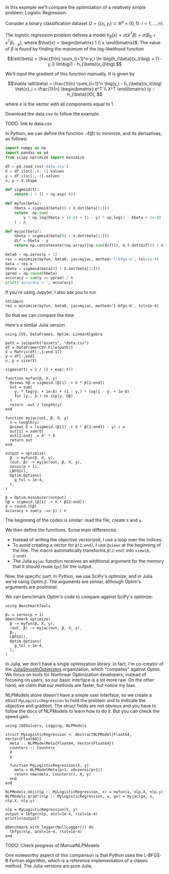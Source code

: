 <!--This file was generated, do not modify it.-->
In this example we'll compare the optimization of a relatively simple problem: Logistic Regression.

Consider a binary classification dataset
  $\Omega = \{(x_i, y_i) \subset \mathbb{R}^p\times\{0,1\}:\ i = 1, \dots, n\}$.

The logistic regression problem defines a model
$h_{\beta}(x) = \sigma(\hat{x}^T \beta) = \sigma(\beta_0 + x^T\beta_{1:p})$,
where
$\hat{x} = \begin{bmatrix} 1 \\ x \end{bmatrix}$.
The value of $\beta$ is found by finding the maximum of the log-likelihood function

$$\ell(\beta) = \frac{1}{n} \sum_{i=1}^n y_i \ln \big(h_{\beta}(x_i)\big) + (1 - y_i) \ln\big(1 - h_{\beta}(x_i)\big).$$

We'll input the gradient of this function manually. It is given by

$$\nabla \ell(\beta) = \frac{1}{n} \sum_{i=1}^n \big(y_i - h_{\beta}(x_i)\big) \hat{x}_i = \frac{1}{n} \begin{bmatrix} e^T \\ X^T \end{bmatrix} (y - h_{\beta}(X)), $$

where $e$ is the vector with all components equal to 1.

Download the data.csv to follow the example.

TODO: link to data.csv

In Python, we can define the function $-\ell(\beta)$ to minimize, and its derivatives, as follows:

```python
import numpy as np
import pandas as pd
from scipy.optimize import minimize

df = pd.read_csv('data.csv')
X = df.iloc[:,0:-1].values
y = df.iloc[:,-1].values
n, p = X.shape

def sigmoid(t):
    return 1 / (1 + np.exp(-t))

def myfun(beta):
    hbeta = sigmoid(beta[0] + X.dot(beta[1:]))
    return -np.sum(
        y * np.log(hbeta + 1e-8) + (1 - y) * np.log(1 - hbeta + 1e-8)
    ) / n

def myjac(beta):
    hbeta = sigmoid(beta[0] + X.dot(beta[1:]))
    dif = hbeta - y
    return np.concatenate((np.array([np.sum(dif)]), X.T.dot(dif))) / n

beta0 = np.zeros(p + 1)
res = minimize(myfun, beta0, jac=myjac, method='l-bfgs-b', tol=1e-4)
beta = res.x
hbeta = sigmoid(beta[0] + X.dot(beta[1:]))
ypred = np.round(hbeta)
accuracy = sum(y == ypred) / n
print('accuracy = ', accuracy)
```
If you're using Jupyter, I also ask you to run
```
%%timeit
res = minimize(myfun, beta0, jac=myjac, method='l-bfgs-b', tol=1e-4)
```
So that we can compare the time

Here's a similar Julia version

```julia:ex1
using CSV, DataFrames, Optim, LinearAlgebra

path = joinpath("assets", "data.csv")
df = DataFrame(CSV.File(path))
X = Matrix(df[:,1:end-1])
y = df[:,end]
n, p = size(X)

sigmoid(t) = 1 / (1 + exp(-t))

function myfun(β, X, y)
  @views hβ = sigmoid.(β[1] .+ X * β[2:end])
  out = sum(
    yᵢ * log(ŷᵢ + 1e-8) + (1 - yᵢ) * log(1 - ŷᵢ + 1e-8)
    for (yᵢ, ŷᵢ) in zip(y, hβ)
  )
  return -out / length(y)
end

function myjac(out, β, X, y)
  n = length(y)
  @views δ = (sigmoid.(β[1] .+ X * β[2:end]) - y) / n
  out[1] = sum(δ)
  out[2:end] .= X' * δ
  return out
end

output = optimize(
  β -> myfun(β, X, y),
  (out, β) -> myjac(out, β, X, y),
  zeros(p + 1),
  LBFGS(),
  Optim.Options(
    g_tol = 1e-4,
  ),
)

β = Optim.minimizer(output)
hβ = sigmoid.(β[1] .+ X * β[2:end])
ŷ = round.(hβ)
accuracy = sum(y .== ŷ) / n
```

The beginning of the codes is similar: read the file, create `X` and `y`.

We then define the functions. Some main differences:
- Instead of writing the objective vectorized, I use a loop over the indices.
- To avoid creating a vector for `β[2:end]`, I use `@views` at the beginning of the line. The macro automatically transforms `β[2:end]` into `view(β, 2:end)`.
- The Julia `myjac` function receives an additional argument for the memory that it should reuse (`gx`) for the output.

Now, the specific part. In Python, we use SciPy's optimize, and in Julia we're using Optim.jl.
The arguments are similar, although Optim's arguments are positional.

We can benchmark Optim's code to compare against SciPy's optimize:

```julia:ex2
using BenchmarkTools

β₀ = zeros(p + 1)
@benchmark optimize(
  β -> myfun(β, X, y),
  (out, β) -> myjac(out, β, X, y),
  β₀,
  LBFGS(),
  Optim.Options(
    g_tol = 1e-4,
  ),
)
```

In Julia, we don't have a single optimization library.
In fact, I'm co-creator of the [JuliaSmoothOptimizers](https://juliasmoothoptimizers.github.io) organization, which "competes" against Optim.
We focus on tools for Nonlinear Optimization developers, instead of focusing on users, so our basic interface is a lot more raw.
On the other hand, we claim that our methods are faster, but notice my bias.

NLPModels alone doesn't have a simple user interface, so we create a struct `MyLogisticRegression` to hold the problem and to indicate the objective and gradient.
The struct fields are not obvious and you have to follow the docs of NLPModels to learn how to do it.
But you can check the speed gain.

```julia:ex3
using JSOSolvers, Logging, NLPModels

struct MyLogisticRegression <: AbstractNLPModel{Float64, Vector{Float64}}
  meta :: NLPModelMeta{Float64, Vector{Float64}}
  counters :: Counters
  X
  y

  function MyLogisticRegression(X, y)
    meta = NLPModelMeta(p+1, x0=zeros(p+1))
    return new(meta, Counters(), X, y)
  end
end

NLPModels.obj(nlp :: MyLogisticRegression, x) = myfun(x, nlp.X, nlp.y)
NLPModels.grad!(nlp :: MyLogisticRegression, x, gx) = myjac(gx, x, nlp.X, nlp.y)

nlp = MyLogisticRegression(X, y)
output = lbfgs(nlp, atol=1e-4, rtol=1e-4)
println(output)

@benchmark with_logger(NullLogger()) do
  lbfgs(nlp, atol=1e-4, rtol=1e-4)
end
```

TODO: Check progress of ManualNLPModels

One noteworthy aspect of this comparison is that Python uses the L-BFGS-B Fortran algorithm, which is a reference implementation of a classic method.
The Julia versions are pure Julia.

